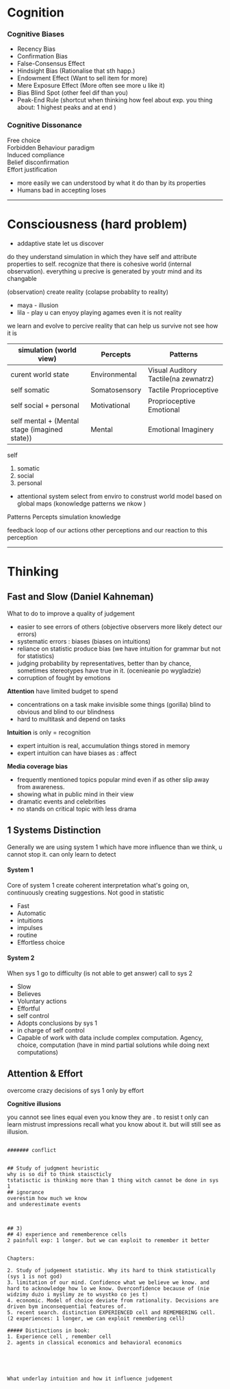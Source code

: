
# Cognition
### Cognitive Biases
- Recency Bias
- Confirmation Bias
- False-Consensus Effect
- Hindsight Bias (Rationalise that sth happ.)
- Endowment Effect  (Want to sell item for more)
- Mere Exposure Effect (More often see more u like it)
- Bias Blind Spot (other feel dif than you)
- Peak-End Rule (shortcut when thinking how feel about exp. you thing about: 1 highest peaks and at end )

### Cognitive Dissonance

Free choice  
Forbidden Behaviour paradigm  
Induced compliance  
Belief disconfirmation  
Effort justification  









- more easily we can understood by what it do than by its properties
- Humans bad in accepting loses



----

# Consciousness (hard problem)

- addaptive state let us discover

do they understand simulation in which they have self and attribute properties to self. recognize that there is cohesive world (internal observation).
everything u precive is generated by youtr mind and its changable

(observation) create reality (colapse probablity to reality)

- maya - illusion
- lila - play
u can enyoy playing agames even it is not reality

we learn and evolve to percive reality that can help us survive not see how it is

|simulation (world view) |Percepts | Patterns
|---|---|---|
|curent world state|Environmental | Visual Auditory Tactile(na zewnatrz)
self somatic|Somatosensory | Tactile Proprioceptive
self social + personal |Motivational | Proprioceptive Emotional
self mental + (Mental stage (imagined state)) |Mental |Emotional Imaginery

self
1. somatic
2. social
3. personal  
+ attentional system select from enviro to construst world model based on global maps (konowledge patterns we nkow )

Patterns
Percepts
simulation
knowledge


feedback loop of our actions other perceptions and our reaction to this perception


----


# Thinking
## Fast and Slow (Daniel Kahneman)

What to do to improve a quality of judgement



- easier to see errors of others (objective observers more likely detect our errors)
- systematic errors : biases (biases on intuitions)
- reliance on statistic produce bias (we have intuition for grammar but not for statistics)
- judging probability by representatives, better than by chance, sometimes stereotypes have true in it.  (ocenieanie po wygladzie)
- corruption of fought by emotions



**Attention** have limited budget to spend  
- concentrations on a task make  invisible some things (gorilla) blind to obvious and blind to our blindness  
- hard to multitask and depend on tasks  


**Intuition**  is only = recognition  
- expert intuition is real, accumulation things stored in memory  
- expert intuition can have biases as : affect  


**Media coverage bias**
- frequently  mentioned topics popular mind even if as other slip away from awareness.
- showing what in public mind in their view
- dramatic events and celebrities
- no stands on critical topic with less drama




## 1 Systems Distinction



Generally we are using system 1 which have more influence than we think, u cannot stop it. can only learn to detect  


#### System 1  
Core of system 1 create coherent interpretation what's going on, continuously creating suggestions. Not good in statistic
- Fast
- Automatic
- intuitions  
- impulses   
- routine
- Effortless choice


#### System 2
When sys 1 go to difficulty (is not able to get answer) call to sys 2  
- Slow
- Believes  
- Voluntary actions  
- Effortful
- self control
- Adopts conclusions by sys 1
- in charge of self control
- Capable of work with data include complex computation. Agency, choice, computation (have in mind partial solutions while doing next computations)

## Attention & Effort
overcome crazy decisions of sys 1  only by effort


**Cognitive illusions**

you cannot see lines equal even you know they are .
to resist t only can learn mistrust impressions
recall what you know about it. but will still see as illusion.













```

####### conflict


## Study of judgment heuristic
why is so dif to think staiscticly
tstatisctic is thinking more than 1 thing witch cannot be done in sys 1
## ignorance
overestim how much we know
and underestimate events



## 3)
## 4) experience and rememberence cells
2 painfull exp: 1 longer. but we can exploit to remember it better


Chapters:

2. Study of judgement statistic. Why its hard to think statistically (sys 1 is not god)
3. limitation of our mind. Confidence what we believe we know. and hard to acknowledge how lo we know. Overconfidence because of (nie widzimy dużo i myslimy ze to wsystko co jes t)
4. economic. Model of choice deviate from rationality. Decvisions are driven bym inconsequential features of.
5. recent search. distinction EXPERIENCED cell and REMEMBERING cell. (2 experiences: 1 longer, we can exploit remembering cell)

##### Distinctions in book:
1. Experience cell , remember cell
2. agents in classical economics and behavioral economics





What underlay intuition and how it influence judgement  


```   
